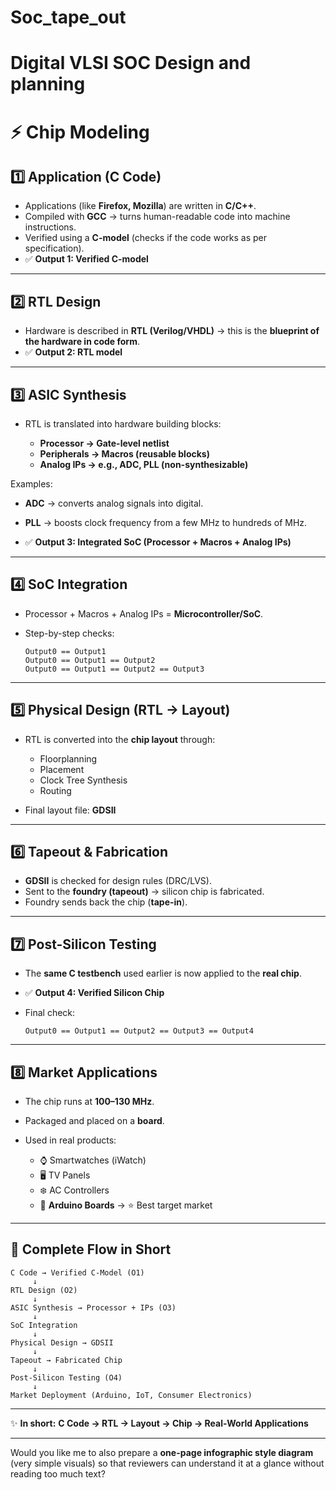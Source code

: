 # Soc_tape_out

# Digital VLSI SOC Design and planning

# ⚡ Chip Modeling 

## 1️⃣ Application (C Code)

* Applications (like **Firefox, Mozilla**) are written in **C/C++**.
* Compiled with **GCC** → turns human-readable code into machine instructions.
* Verified using a **C-model** (checks if the code works as per specification).
* ✅ **Output 1: Verified C-model**

---

## 2️⃣ RTL Design

* Hardware is described in **RTL (Verilog/VHDL)** → this is the **blueprint of the hardware in code form**.
* ✅ **Output 2: RTL model**

---

## 3️⃣ ASIC Synthesis

* RTL is translated into hardware building blocks:

  * **Processor → Gate-level netlist**
  * **Peripherals → Macros (reusable blocks)**
  * **Analog IPs → e.g., ADC, PLL (non-synthesizable)**

Examples:

* **ADC** → converts analog signals into digital.

* **PLL** → boosts clock frequency from a few MHz to hundreds of MHz.

* ✅ **Output 3: Integrated SoC (Processor + Macros + Analog IPs)**

---

## 4️⃣ SoC Integration

* Processor + Macros + Analog IPs = **Microcontroller/SoC**.
* Step-by-step checks:

  ```
  Output0 == Output1
  Output0 == Output1 == Output2
  Output0 == Output1 == Output2 == Output3
  ```

---

## 5️⃣ Physical Design (RTL → Layout)

* RTL is converted into the **chip layout** through:

  * Floorplanning
  * Placement
  * Clock Tree Synthesis
  * Routing
* Final layout file: **GDSII**

---

## 6️⃣ Tapeout & Fabrication

* **GDSII** is checked for design rules (DRC/LVS).
* Sent to the **foundry (tapeout)** → silicon chip is fabricated.
* Foundry sends back the chip (**tape-in**).

---

## 7️⃣ Post-Silicon Testing

* The **same C testbench** used earlier is now applied to the **real chip**.
* ✅ **Output 4: Verified Silicon Chip**
* Final check:

  ```
  Output0 == Output1 == Output2 == Output3 == Output4
  ```

---

## 8️⃣ Market Applications

* The chip runs at **100–130 MHz**.
* Packaged and placed on a **board**.
* Used in real products:

  * ⌚ Smartwatches (iWatch)
  * 🖥️ TV Panels
  * ❄️ AC Controllers
  * 🔧 **Arduino Boards** → ⭐ Best target market

---

## 🔄 Complete Flow in Short

```
C Code → Verified C-Model (O1)
     ↓
RTL Design (O2)
     ↓
ASIC Synthesis → Processor + IPs (O3)
     ↓
SoC Integration
     ↓
Physical Design → GDSII
     ↓
Tapeout → Fabricated Chip
     ↓
Post-Silicon Testing (O4)
     ↓
Market Deployment (Arduino, IoT, Consumer Electronics)
```

---

✨ **In short:**
**C Code → RTL → Layout → Chip → Real-World Applications**

---

Would you like me to also prepare a **one-page infographic style diagram** (very simple visuals) so that reviewers can understand it at a glance without reading too much text?

